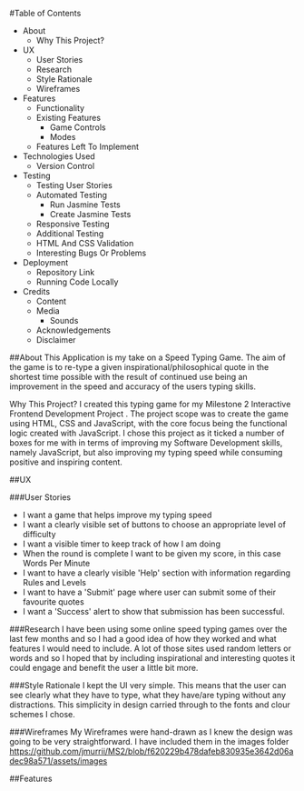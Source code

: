 #Table of Contents
* About
    * Why This Project?
* UX
    * User Stories
    * Research
    * Style Rationale
    * Wireframes
* Features
    * Functionality
    * Existing Features
        * Game Controls
        * Modes
    * Features Left To Implement
* Technologies Used
    * Version Control
* Testing
    * Testing User Stories
    * Automated Testing
        * Run Jasmine Tests
        * Create Jasmine Tests
    * Responsive Testing
    * Additional Testing
    * HTML And CSS Validation
    * Interesting Bugs Or Problems
* Deployment
    * Repository Link
    * Running Code Locally
* Credits
    * Content
    * Media
        * Sounds
    * Acknowledgements
    * Disclaimer

##About
This Application is my take on a Speed Typing Game.
The aim of the game is to re-type a given inspirational/philosophical quote in the shortest time possible with the result of continued use being an improvement in the speed and accuracy of the users typing skills. 

Why This Project?
I created this typing game for my Milestone 2 Interactive Frontend Development Project .
The project scope was to create the game using HTML, CSS and JavaScript, with the core focus being the functional logic created with JavaScript.
I chose this project as it ticked a number of boxes for me with in terms of improving my Software Development skills, namely JavaScript, but also improving my typing speed while consuming positive and inspiring content.

##UX

###User Stories
* I want a game that helps improve my typing speed
* I want a clearly visible set of buttons to choose an appropriate level of difficulty
* I want a visible timer to keep track of how I am doing
* When the round is complete I want to be given my score, in this case Words Per Minute
* I want to have a clearly visible 'Help' section with information regarding Rules and Levels
* I want to have a 'Submit' page where user can submit some of their favourite quotes
* I want a 'Success' alert to show that submission has been successful.


###Research
I have been using some online speed typing games over the last few months and so I had a good idea of how they worked and what features I would need to include.
A lot of those sites used random letters or words and so I hoped that by including inspirational and interesting quotes it could engage and benefit the user a little bit more.

###Style Rationale
I kept the UI very simple.  This means that the user can see clearly what they have to type, what they have/are typing without any distractions.
This simplicity in design carried through to the fonts and clour schemes I chose.

###Wireframes
My Wireframes were hand-drawn as I knew the design was going to be very straightforward.
I have included them in the images folder
https://github.com/jmurrii/MS2/blob/f620229b478dafeb830935e3642d06adec98a571/assets/images


##Features
